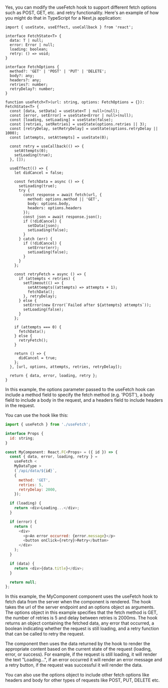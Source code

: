 Yes, you can modify the useFetch hook to support different fetch options such as POST, GET, etc. and retry functionality. Here's an example of how you might do that in TypeScript for a Next.js application:

```javascript:
import { useState, useEffect, useCallback } from 'react';

interface FetchState<T> {
  data: T | null;
  error: Error | null;
  loading: boolean;
  retry: () => void;
}

interface FetchOptions {
  method?: 'GET' | 'POST' | 'PUT' | 'DELETE';
  body?: any;
  headers?: any;
  retries?: number;
  retryDelay?: number;
}

function useFetch<T>(url: string, options: FetchOptions = {}): FetchState<T> {
  const [data, setData] = useState<T | null>(null);
  const [error, setError] = useState<Error | null>(null);
  const [loading, setLoading] = useState(false);
  const [retries, setRetries] = useState(options.retries || 3);
  const [retryDelay, setRetryDelay] = useState(options.retryDelay || 1000);
  const [attempts, setAttempts] = useState(0);

  const retry = useCallback(() => {
    setAttempts(0);
    setLoading(true);
  }, []);

  useEffect(() => {
    let didCancel = false;

    const fetchData = async () => {
      setLoading(true);
      try {
        const response = await fetch(url, {
          method: options.method || 'GET',
          body: options.body,
          headers: options.headers
        });
        const json = await response.json();
        if (!didCancel) {
          setData(json);
          setLoading(false);
        }
      } catch (err) {
        if (!didCancel) {
          setError(err);
          setLoading(false);
        }
      }
    };

    const retryFetch = async () => {
      if (attempts < retries) {
        setTimeout(() => {
          setAttempts((attempts) => attempts + 1);
          fetchData();
        }, retryDelay);
      } else {
        setError(new Error(`Failed after ${attempts} attempts`));
        setLoading(false);
      }
    };

    if (attempts === 0) {
      fetchData();
    } else {
      retryFetch();
    }

    return () => {
      didCancel = true;
    };
  }, [url, options, attempts, retries, retryDelay]);

  return { data, error, loading, retry };
}
```

In this example, the options parameter passed to the useFetch hook can include a method field to specify the fetch method (e.g. 'POST'), a body field to include a body in the request, and a headers field to include headers in the request.

You can use the hook like this:

```javascript
import { useFetch } from './useFetch';

interface Props {
  id: string;
}

const MyComponent: React.FC<Props> = ({ id }) => {
  const { data, error, loading, retry } =
    useFetch <
    MyDataType >
    (`/api/data/${id}`,
    {
      method: 'GET',
      retries: 5,
      retryDelay: 2000,
    });

  if (loading) {
    return <div>Loading...</div>;
  }

  if (error) {
    return (
      <div>
        <p>An error occurred: {error.message}</p>
        <button onClick={retry}>Retry</button>
      </div>
    );
  }

  if (data) {
    return <div>{data.title}</div>;
  }

  return null;
};
```

In this example, the MyComponent component uses the useFetch hook to fetch data from the server when the component is rendered. The hook takes the url of the server endpoint and an options object as arguments. The options object in this example specifies that the fetch method is GET, the number of retries is 5 and delay between retries is 2000ms. The hook returns an object containing the fetched data, any error that occurred, a boolean indicating whether the request is still loading, and a retry function that can be called to retry the request.

The component then uses the data returned by the hook to render the appropriate content based on the current state of the request (loading, error, or success). For example, if the request is still loading, it will render the text "Loading...", if an error occurred it will render an error message and a retry button, if the request was successful it will render the data.

You can also use the options object to include other fetch options like headers and body for other types of requests like POST, PUT, DELETE etc.
